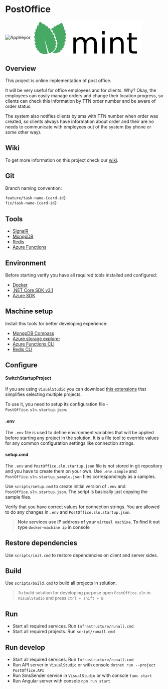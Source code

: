 # PostOffice

<img alt="AppVeyor" src="https://ci.appveyor.com/api/projects/status/jwba6m4ilyksdf5w?svg=true">

<img align="center" src="./docs/images/logo.png" width="350"/>

## Overview

This project is online implementation of post office.

It will be very useful for office employees and for clients. Why? Okay, the employees can easily manage orders and change their location progress, so clients can check this information by TTN order number and be aware of order status.

The system also notifies clients by sms with TTN number when order was created, so clients always have information about order and their are no needs to communicate with employees out of the system (by phone or some other way).

## Wiki

To get more information on this project check our [wiki](https://github.com/iamprovidence/PostOffice/wiki).


## Git

Branch naming convention:
```diff
feature/task-name-{card-id}
fix/task-name-{card-id}
```

## Tools

- [SignalR](https://dotnet.microsoft.com/apps/aspnet/real-time)
- [MongoDB](https://www.mongodb.com/)
- [Redis](https://redis.io/)
- [Azure Functions](https://azure.microsoft.com/ru-ru/downloads/)

## Environment

Before starting verify you have all required tools installed and configured:

- [Docker](https://www.docker.com/get-started)
- [.NET Core SDK v3.1](https://dotnet.microsoft.com/download)
- [Azure SDK](https://azure.microsoft.com/ru-ru/downloads/)

## Machine setup

Install this tools for better developing experience:

- [MongoDB Compass](https://www.mongodb.com/products/compass)
- [Azure storage explorer](https://azure.microsoft.com/da-dk/features/storage-explorer/)
- [Azure Functions CLI](https://www.npmjs.com/package/azure-functions-core-tools)
- [Redis CLI](https://github.com/microsoftarchive/redis/releases/tag/win-3.2.100)

## Configure

#### SwitchStartupProject

If you are using ``VisualStudio`` you can download [this extensions](https://heptapod.host/thirteen/switchstartupproject) that simplifies selecting multiple projects.

To use it, you need to setup its configuration file - ``PostOffice.sln.startup.json``.

#### .env

The ``.env`` file is used to define environment variables that will be applied before starting any project in the solution. 
It is a file tool to override values for any common configuration settings like connection strings.

#### setup.cmd

The ``.env`` and ``PostOffice.sln.startup.json`` file is not stored in git repository and you have to create them on your own. 
Use ``.env.sample`` and ``PostOffice.sln.startup_sample.json`` files correspondingly as a samples.

Use ``scripts/setup.cmd`` to create initial version of ``.env`` and ``PostOffice.sln.startup.json``. 
The script is basically just copying the sample files.

Verify that you have correct values for connection strings. 
You are allowed to do any changes in ``.env`` and ``PostOffice.sln.startup.json``. 

> **Note services use IP address  of your ``virtual machine``. To find it out type ``docker-machine ip`` in console**

## Restore dependencies

Use ``scripts/init.cmd`` to restore dependencies on client and server sides.

## Build

Use ``scripts/build.cmd`` to build all projects in solution.

> To build solution for developing purpose open ``PostOffice.sln`` in ``VisualStudio`` and press ``ctrl + shift + B``

## Run

- Start all required services. Run ``Infrastructure/runall.cmd``
- Start all required projects. Run ``script/runall.cmd``

## Run develop

- Start all required services. Run ``Infrastructure/runall.cmd``
- Run API server in ``VisualStudio`` or with console ``dotnet run --project PostOffice.API``
- Run SmsSender service in ``VisualStudio`` or with console ``func start``
- Run Angular server with console ``npm run start``

